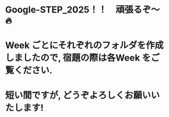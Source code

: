 # Google-STEP_2025！！　頑張るぞ〜🔥
# Week ごとにそれぞれのフォルダを作成しましたので, 宿題の際は各Week をご覧ください.
# 短い間ですが, どうぞよろしくお願いいたします!